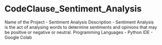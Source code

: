 # CodeClause_Sentiment_Analysis

Name of the Project - Sentiment Analysis
Description - Sentiment Analysis is the act of analysing words to determine sentiments and opinions that may be positive or negative or neutral.
Programming Languages - Python
IDE - Google Colab
